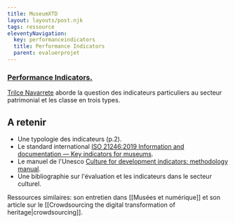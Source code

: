 ```yaml
---
title: MuseumXTD
layout: layouts/post.njk
tags: ressource
eleventyNavigation:
  key: performanceindicators
  title: Performance Indicators
  parent: evaluerprojet
---
```

### [Performance Indicators.](https://repub.eur.nl/pub/127010)
[Trilce Navarrete](https://trilcenavarrete.com/) aborde la question des indicateurs particuliers au secteur patrimonial et les classe en trois types. 

## A retenir
- Une typologie des indicateurs (p.2). 
- Le standard international [ISO 21246:2019 Information and documentation — Key indicators for museums](https://www.iso.org/standard/70231.html). 
- Le manuel de l'Unesco [Culture for development indicators: methodology manual](https://unesdoc.unesco.org/ark:/48223/pf0000229608). 
- Une bibliographie sur l'évaluation et les indicateurs dans le secteur culturel. 
  
Ressources similaires: son entretien dans [[Musées et numérique]] et son article sur le [[Crowdsourcing the digital transformation of heritage|crowdsourcing]]. 